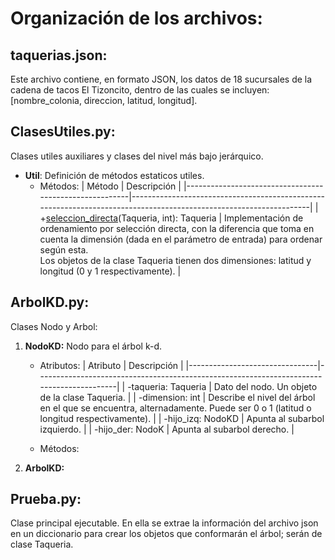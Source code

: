 # Organización de los archivos:
## taquerias.json: 
Este archivo contiene, en formato JSON, los datos de 18 sucursales de la cadena de tacos El Tizoncito, 
dentro de las cuales se incluyen: [nombre_colonia, direccion, latitud, longitud].

## ClasesUtiles.py:
Clases utiles auxiliares y clases del nivel más bajo jerárquico.
* **Util**: Definición de métodos estaticos utiles.
  * Métodos: 
    | Método                                                 | Descripción                                                                                                       |
    |--------------------------------------------------------|-------------------------------------------------------------------------------------------------------------------|
    | +<ins>seleccion_directa</ins>(Taqueria, int): Taqueria | Implementación de ordenamiento por selección directa, con la diferencia que toma en cuenta la dimensión (dada en el parámetro de entrada) para ordenar según esta.<br>Los objetos de la clase Taqueria tienen dos dimensiones: latitud y longitud (0 y 1 respectivamente). |


## ArbolKD.py:
Clases Nodo y Arbol:
1. **NodoKD:** Nodo para el árbol k-d.
    * Atributos:
       | Atributo                       | Descripción                                                                              |
       |--------------------------------|------------------------------------------------------------------------------------------|
       | -taqueria: Taqueria            | Dato del nodo. Un objeto de la clase Taqueria.                                           |
       | -dimension: int                | Describe el nivel del árbol en el que se encuentra, alternadamente. Puede ser 0 o 1 (latitud o longitud respectivamente). |
       | -hijo_izq: NodoKD              | Apunta al subarbol izquierdo.                                                            |
       | -hijo_der: NodoK               | Apunta al subarbol derecho.                                                              |
       
    * Métodos:

     
2. **ArbolKD:** 

## Prueba.py:
Clase principal ejecutable. En ella se extrae la información del archivo json en un diccionario para crear los objetos
que conformarán el árbol; serán de clase Taqueria. 
